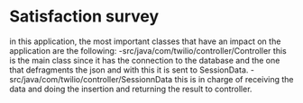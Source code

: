 # Satisfaction survey

in this application, the most important classes that have an impact on the application are the following:
-src/java/com/twilio/controller/Controller this is the main class since it has the connection to the database and the one that defragments the json and with this it is sent to SessionData.
-src/java/com/twilio/controller/SessionnData this is in charge of receiving the data and doing the insertion and returning the result to controller.

